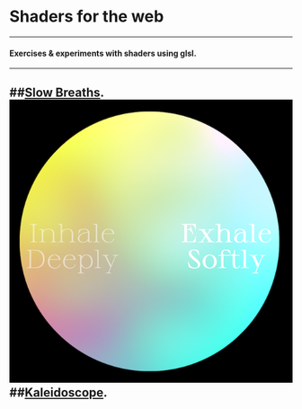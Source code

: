 # Shaders for the web

---

#### Exercises & experiments with shaders using glsl.

---

##[Slow Breaths](https://johnalexanderberg.github.io/shadersfortheweb/01-slowbreaths/index.html).
![](slowbreaths.png)
##[Kaleidoscope](https://johnalexanderberg.github.io/shadersfortheweb/02-kaleidoscope/index.html).
---
